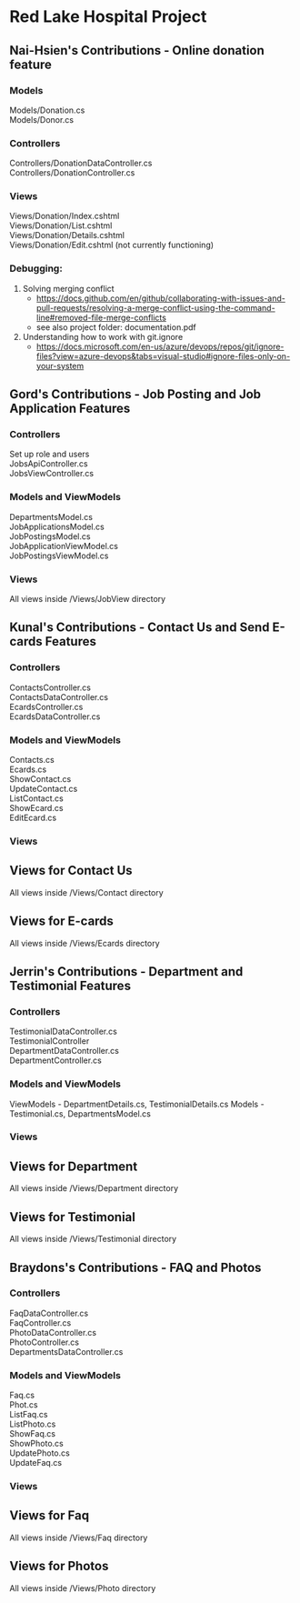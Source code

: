 # Red Lake Hospital Project
## Nai-Hsien's Contributions - Online donation feature
### Models 
Models/Donation.cs <br />
Models/Donor.cs <br />
### Controllers
Controllers/DonationDataController.cs <br />
Controllers/DonationController.cs <br />
### Views
Views/Donation/Index.cshtml <br />
Views/Donation/List.cshtml <br />
Views/Donation/Details.cshtml <br />
Views/Donation/Edit.cshtml (not currently functioning) <br />

### Debugging:
1. Solving merging conflict <br />
    - https://docs.github.com/en/github/collaborating-with-issues-and-pull-requests/resolving-a-merge-conflict-using-the-command-line#removed-file-merge-conflicts
    - see also project folder: documentation.pdf
2. Understanding how to work with git.ignore <br />
    - https://docs.microsoft.com/en-us/azure/devops/repos/git/ignore-files?view=azure-devops&tabs=visual-studio#ignore-files-only-on-your-system

## Gord's Contributions - Job Posting and Job Application Features

### Controllers
Set up role and users <br />
JobsApiController.cs <br />
JobsViewController.cs <br />

### Models and ViewModels
DepartmentsModel.cs <br />
JobApplicationsModel.cs <br />
JobPostingsModel.cs <br />
JobApplicationViewModel.cs <br />
JobPostingsViewModel.cs <br />

### Views
All views inside /Views/JobView directory


## Kunal's Contributions - Contact Us and Send E-cards Features

### Controllers
ContactsController.cs <br />
ContactsDataController.cs <br />
EcardsController.cs <br />
EcardsDataController.cs <br />

### Models and ViewModels
Contacts.cs <br />
Ecards.cs <br />
ShowContact.cs <br />
UpdateContact.cs <br />
ListContact.cs <br />
ShowEcard.cs <br />
EditEcard.cs <br />

### Views
## Views for Contact Us
All views inside /Views/Contact directory
## Views for E-cards
All views inside /Views/Ecards directory

## Jerrin's Contributions - Department and Testimonial Features

### Controllers

TestimonialDataController.cs <br />
TestimonialController <br />
DepartmentDataController.cs <br />
DepartmentController.cs <br />

### Models and ViewModels

ViewModels - DepartmentDetails.cs, TestimonialDetails.cs
Models - Testimonial.cs, DepartmentsModel.cs

### Views
## Views for Department
All views inside /Views/Department directory
## Views for Testimonial
All views inside /Views/Testimonial directory


## Braydons's Contributions - FAQ and Photos

### Controllers
FaqDataController.cs <br />
FaqController.cs <br />
PhotoDataController.cs <br />
PhotoController.cs <br />
DepartmentsDataController.cs

### Models and ViewModels
Faq.cs <br />
Phot.cs <br />
ListFaq.cs <br />
ListPhoto.cs <br />
ShowFaq.cs <br />
ShowPhoto.cs <br />
UpdatePhoto.cs <br />
UpdateFaq.cs <br />

### Views
## Views for Faq
All views inside /Views/Faq directory
## Views for Photos
All views inside /Views/Photo directory
